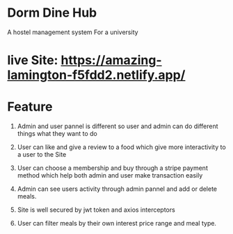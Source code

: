 
# Dorm Dine Hub

A hostel management system For a university

# live Site: https://amazing-lamington-f5fdd2.netlify.app/

# Feature

1. Admin and user pannel is different so user and admin can do different things what they want to do

2. User can like and give a review to a food which give more interactivity to a user to the Site

3. User can choose a membership and buy through a stripe payment method which help both admin and user make transaction easily

4. Admin can see users activity through admin pannel and add or delete meals. 

5. Site is well secured by jwt token and axios interceptors

6. User can filter meals by their own interest price range and meal type.
